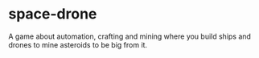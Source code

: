 # space-drone
A game about automation, crafting and mining where you build ships and drones to mine asteroids to be big from it.
